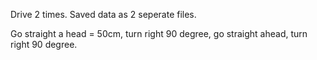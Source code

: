 Drive 2 times. Saved data as 2 seperate files.


Go straight a head = 50cm, turn right 90 degree, go straight ahead, turn right 90 degree.
